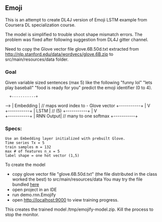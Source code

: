 ## Emoji ##

This is an attempt to create DL4J version of Emoji LSTM example from Coursera DL specialization course.

The model is simplified to trouble shoot shape mismatch errors. The problem was fixed after following suggestion from DL4J gitter channel.

Need to copy the Glove vector file glove.6B.50d.txt extracted from http://nlp.stanford.edu/data/wordvecs/glove.6B.zip to src/main/resources/data folder.


### Goal ###
  Given variable sized sentences (max 5) like the following
	"funny lol"
	"lets play baseball"
	"food is ready for you"
   predict the emoji identifier (0 to 4).

      +-----------+
 -->  | Embedding |  // maps word index to - Glove vector 
      +-----------+
            |
            V   
      +-----------+
      |   LSTM    |  // (5)
      +-----------+
            |
            V   
      +-----------+
      | RNN Output|  // many to one softmax
      +-----------+

### Specs: ###
	Use an Embedding layer initialized with prebuilt Glove.
	Time series Tx = 5
	train samples m = 132
	max # of features n_x = 5
	label shape = one hot vector (1,5)



To create the model
  - copy glove vector file "glove.6B.50d.txt" (the file distributed in the class worked the best) to src/main/resources/data
  You may try the file bundled [here](http://nlp.stanford.edu/data/wordvecs/glove.6B.zip)
  - open project in an IDE
  - run demo.rnn.Emojify
  - open [http://localhost:9000](http://localhost:9000) to view training progress.

This creates the trained model /tmp/emojify-model.zip. Kill the process to stop the monitor.
